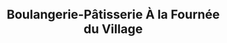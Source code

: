 ---
title: "Boulangerie-Pâtisserie À la Fournée du Village"
url: /gennevilliers/boulangerie-patisserie-a-la-fournee-du-village/
shop: Bäckerei
---